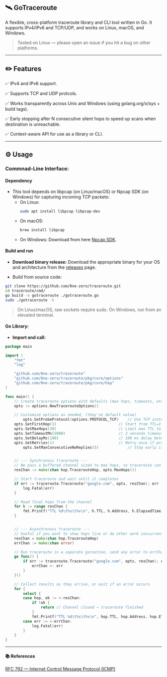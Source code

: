 ## 🛰️ GoTraceroute

A flexible, cross-platform traceroute library and CLI tool written in Go.
It supports IPv4/IPv6 and TCP/UDP, and works on Linux, macOS, and Windows.
> Tested on Linux — please open an issue if you hit a bug on other platforms.


---

## ✏️ Features

✅ IPv4 and IPv6 support.

✅ Supports TCP and UDP protcols.

✅ Works transparently across Unix and Windows (using golang.org/x/sys + build tags).

✅ Early stopping after N consecutive silent hops to speed up scans when destination is unreachable.

✅ Context-aware API for use as a library or CLI.


---

## ⚙️ Usage

### Commnad-Line Interface:
#### Dependency
- This tool depends on libpcap (on Linux/macOS) or Npcap SDK (on Windows) for capturing incoming TCP packets:
	- On Linux:
		```bash
		sudo apt install libpcap libpcap-dev
		```
	- On macOS:
		```bash
		brew install libpcap
		```
	- On Windows: Download from here [Npcap SDK](https://npcap.com/#download).

#### Build and run
- **Download binary release:** Download the appropriate binary for your OS and architecture from the [releases](https://github.com/0ne-zero/traceroute/releases) page.

- Build from source code:
```bash
git clone https://github.com/0ne-zero/traceroute.git
cd traceroute/cmd/
go build -o gotraceroute ./gotraceroute.go
sudo ./gotraceroute -h
```
> On Linux/macOS, raw sockets require sudo.
> On Windows, run from an elevated terminal.



#### Go Library:

- **Import and call:**

```go
package main

import (
	"fmt"
	"log"

	"github.com/0ne-zero/traceroute"
	"github.com/0ne-zero/traceroute/pkg/core/options"
	"github.com/0ne-zero/traceroute/pkg/core/hop"
)

func main() {
	// Create traceroute options with defaults (max hops, timeouts, etc.)
	opts := options.NewTracerouteOptions()

	// Customize options as needed, (they've default value)
    	opts.SetProbeProtocol(options.PROTOCOL_TCP)    // Use TCP instead of default UDP
	opts.SetFirstHop(1)                            // Start from TTL=1
	opts.SetMaxHops(30)                            // Limit max TTL to 30 hops
	opts.SetTimeoutMs(5000)                        // 2 seconds timeout per probe
	opts.SetDelayMs(100)                           // 100 ms delay between probes
	opts.SetRetries(1)                             // Retry once if probe fails
    	opts.SetMaxConsecutiveNoReplies(5)             // Stop early if 5 consecutive TTL probes get no replies (no ICMP or TCP response)


	// --- Synchronous traceroute ---
	// We pass a buffered channel sized to max hops, so traceroute can send results without blocking
	resChan := make(chan hop.TracerouteHop, opts.MaxHops())

	// Start traceroute and wait until it completes
	if err := traceroute.Traceroute("google.com", opts, resChan); err != nil {
		log.Fatal(err)
	}

	// Read final hops from the channel
	for h := range resChan {
		fmt.Printf("TTL %d\t%s\t%v\n", h.TTL, h.Address, h.ElapsedTime)
	}


	// --- Asynchronous traceroute ---
	// Useful if you want to show hops live or do other work concurrently
	resChan = make(chan hop.TracerouteHop)
	errChan := make(chan error)

	// Run traceroute in a separate goroutine, send any error to errChan
	go func() {
		if err := traceroute.Traceroute("google.com", opts, resChan); err != nil {
			errChan <- err
		}
	}()

	// Collect results as they arrive, or exit if an error occurs
	for {
		select {
		case hop, ok := <-resChan:
			if !ok {
				return // Channel closed → traceroute finished
			}
			fmt.Printf("TTL %d\t%s\t%v\n", hop.TTL, hop.Address, hop.ElapsedTime)
		case err := <-errChan:
			log.Fatal(err)
		}
	}
}

```

---

#### 📚 References

[RFC 792 — Internet Control Message Protocol (ICMP)](https://datatracker.ietf.org/doc/html/rfc792)
